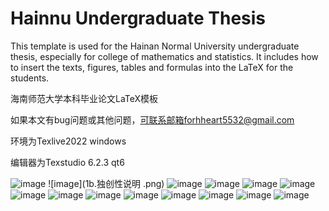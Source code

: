 # Hainnu Undergraduate Thesis
This template is used for the Hainan Normal University undergraduate thesis, especially for college of mathematics and statistics. It includes how to insert the texts, figures, tables and formulas into the LaTeX for the students.

海南师范大学本科毕业论文LaTeX模板

如果本文有bug问题或其他问题，可联系邮箱forhheart5532@gmail.com

环境为Texlive2022 windows

编辑器为Texstudio 6.2.3 qt6

![image](1a.封面.png)
![image](1b.独创性说明 .png)
![image](1c.目录.png)
![image](1d.摘要.png)
![image](1e.正文.png)
![image](2a.三线表.png)
![image](2b.表格中插入图.png)
![image](2c.教案长表格.png)
![image](2d.长表格.png)
![image](3a.多图并排.png)
![image](3b.图文混排.png)
![image](4a.公式编号1.png)
![image](4b.公式编号2.png)
![image](5a.附录.png)
